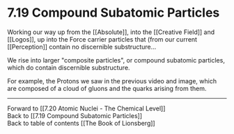 # 7.19 Compound Subatomic Particles

Working our way up from the [[Absolute]], into the [[Creative Field]] and [[Logos]], up into the Force carrier particles that (from our current [[Perception]] contain no discernible substructure... 

We rise into larger "composite particles", or compound subatomic particles, which do contain discernible substructure. 

For example, the Protons we saw in the previous video and image, which are composed of a cloud of gluons and the quarks arising from them. 

___

Forward to [[7.20 Atomic Nuclei - The Chemical Level]]                
Back to [[7.19 Compound Subatomic Particles]]                
Back to table of contents [[The Book of Lionsberg]]  



